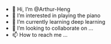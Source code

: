- 👋 Hi, I’m @Arthur-Heng
- 👀 I’m interested in playing the piano
- 🌱 I’m currently learning deep learning
- 💞️ I’m looking to collaborate on ...
- 📫 How to reach me ...

<!---
Arthur-Heng/Arthur-Heng is a ✨ special ✨ repository because its `README.md` (this file) appears on your GitHub profile.
You can click the Preview link to take a look at your changes.
--->
